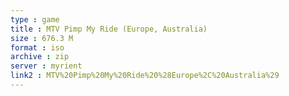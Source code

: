 ```yaml
---
type : game
title : MTV Pimp My Ride (Europe, Australia)
size : 676.3 M
format : iso
archive : zip
server : myrient
link2 : MTV%20Pimp%20My%20Ride%20%28Europe%2C%20Australia%29
---
```

